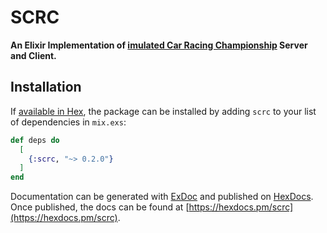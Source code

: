 # SCRC

**An Elixir Implementation of [imulated Car Racing Championship](https://arxiv.org/abs/1304.1672) Server and Client.**

## Installation

If [available in Hex](https://hex.pm/docs/publish), the package can be installed
by adding `scrc` to your list of dependencies in `mix.exs`:

```elixir
def deps do
  [
    {:scrc, "~> 0.2.0"}
  ]
end
```

Documentation can be generated with [ExDoc](https://github.com/elixir-lang/ex_doc)
and published on [HexDocs](https://hexdocs.pm). Once published, the docs can
be found at [https://hexdocs.pm/scrc](https://hexdocs.pm/scrc).

